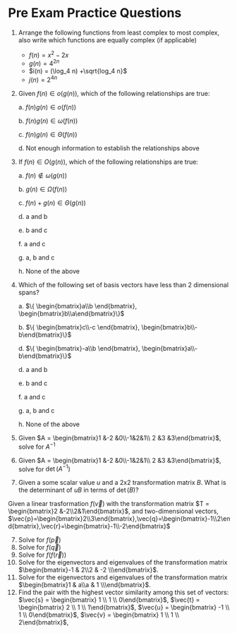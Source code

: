 # Pre Exam Practice Questions

1. Arrange the following functions from least complex to most complex, also write which functions are equally complex (if applicable)

   - $f(n)=x^2 -2x$
   - $g(n) = 4^{2n}$ 
   - $i(n) = (\log_4 n) +\sqrt{log_4 n}$
   - $j(n) =2^{4n}$

2. Given $f(n) \in o(g(n))$, which of the following relationships are true:

   a. $f(n)g(n) \in  o(f(n))$

   b. $f(n)g(n) \in \omega(f(n))$

   c. $f(n)g(n) \in \Theta(f(n))$

   d. Not enough information to establish the relationships above

3. If $f(n) \in O(g(n))$, which of the following relationships are true:

   a. $f(n) \notin \omega(g(n))$

   b. $g(n) \in \Omega(f(n))$

   c. $f(n) + g(n) \in \Theta(g(n))$

   d. a and b

   e. b and c

   f. a and c

   g. a, b and c

   h. None of the above

4. Which of the following set of basis vectors have less than 2 dimensional spans?

   a. $\{ \begin{bmatrix}a\\b \end{bmatrix}, \begin{bmatrix}b\\a\end{bmatrix}\}$

   b. $\{ \begin{bmatrix}c\\-c \end{bmatrix}, \begin{bmatrix}b\\-b\end{bmatrix}\}$

   d. $\{ \begin{bmatrix}-a\\b \end{bmatrix}, \begin{bmatrix}a\\-b\end{bmatrix}\}$

   d. a and b

   e. b and c

   f. a and c

   g. a, b and c

   h. None of the above

5. Given $A = \begin{bmatrix}1 &-2 &0\\-1&2&1\\ 2 &3 &3\end{bmatrix}$, solve for $A^{-1}$

6. Given $A = \begin{bmatrix}1 &-2 &0\\-1&2&1\\ 2 &3 &3\end{bmatrix}$, solve for $\det({A^{-1}})$

7. Given a some scalar value $u$ and a 2x2 transformation matrix $B$. What is the determinant of $uB$ in terms of $\det(B)$?

Given a linear trasformation $f(\vec{v})$ with the transformation matrix $T  = \begin{bmatrix}2 &-2\\2&1\end{bmatrix}$,  and two-dimensional vectors, $\vec{p}=\begin{bmatrix}2\\3\end{bmatrix},\vec{q}=\begin{bmatrix}-1\\2\end{bmatrix},\vec{r}=\begin{bmatrix}-1\\-2\end{bmatrix}$ 

7. Solve for $f(\vec{p})$
8. Solve for $f(\vec{q})$
9. Solve for $f(f(\vec{r}))$
10. Solve for the eigenvectors and eigenvalues of the transformation matrix $\begin{bmatrix}-1 & 2\\2 & -2 \\\end{bmatrix}$.
11. Solve for the eigenvectors and eigenvalues of the transformation matrix $\begin{bmatrix}1 & a\\a & 1 \\\end{bmatrix}$.
12. Find the pair with the highest vector similarity among this set of vectors: $\vec{s} = \begin{bmatrix} 1 \\ 1 \\ 0\end{bmatrix}$, $\vec{t} = \begin{bmatrix} 2 \\ 1 \\ 1\end{bmatrix}$, $\vec{u} = \begin{bmatrix} -1 \\ 1 \\ 0\end{bmatrix}$, $\vec{v} = \begin{bmatrix} 1 \\ 1 \\ 2\end{bmatrix}$,